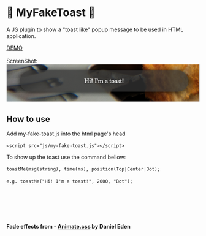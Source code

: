 # :bread: MyFakeToast :bread:

A JS plugin to show a "toast like" popup message to be used in HTML application.

[DEMO](https://codepen.io/fabiobraglin/pen/XaveJy/)
<br><br>
ScreenShot:<br>
![MyFakeToast](https://github.com/braglin/MyFakeToast/blob/master/MyFakeToast.png)

## How to use
Add my-fake-toast.js into the html page's head
```
<script src="js/my-fake-toast.js"></script>
```

To show up the toast use the command bellow:
```
toastMe(msg(string), time(ms), position(Top|Center|Bot);

e.g. toastMe("Hi! I'm a toast!", 2000, "Bot");
```


<br><br><br><br>
#### Fade effects from - [Animate.css](http://daneden.me/animate) by Daniel Eden
